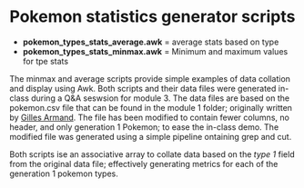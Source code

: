 # Pokemon statistics generator scripts
- __pokemon_types_stats_average.awk__ = average stats based on type
- __pokemon_types_stats_minmax.awk__ = Minimum and maximum values for tpe stats

The minmax and average scripts provide simple examples of data collation and
display using Awk. Both scripts and their data files were generated in-class
during a Q&A seswsion for module 3. The data files are based on the pokemon.csv
file that can be found in the module 1 folder; originally written by
[Gilles Armand](https://gist.github.com/armgilles). The file has been modified
to contain fewer columns, no header, and only generation 1 Pokemon; to ease
the in-class demo. The modified file was generated using a simple pipeline
ontaining grep and cut.

Both scripts ise an associative array to collate data based on the *type 1*
field from the original data file; effectively generating metrics for each
of the generation 1 pokemon types.